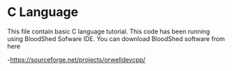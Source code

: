# C Language 

This file contain basic C language tutorial. This code has been running using BloodShed Sofware IDE. You can download BloodShed software from here

 -https://sourceforge.net/projects/orwelldevcpp/
